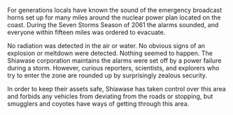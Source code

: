 For generations locals have known the sound of the emergency broadcast horns set up for many miles around the nuclear power plan located on the coast. During the Seven Storms Season of 2061 the alarms sounded, and everyone within fifteen miles was ordered to evacuate.  
  
No radiation was detected in the air or water. No obvious signs of an explosion or meltdown were detected. Nothing seemed to happen. The Shiawase corporation maintains the alarms were set off by a power failure during a storm. However, curious reporters, scientists, and explorers who try to enter the zone are rounded up by surprisingly zealous security.   
  
In order to keep their assets safe, Shiawase has taken control over this area and forbids any vehicles from deviating from the roads or stopping, but smugglers and coyotes have ways of getting through this area.